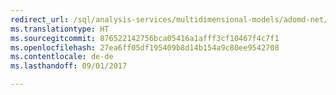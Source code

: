 ```yaml
---
redirect_url: /sql/analysis-services/multidimensional-models/adomd-net/developing-with-adomd-net
ms.translationtype: HT
ms.sourcegitcommit: 876522142756bca05416a1afff3cf10467f4c7f1
ms.openlocfilehash: 27ea6ff05df195409b8d14b154a9c80ee9542708
ms.contentlocale: de-de
ms.lasthandoff: 09/01/2017

---
```



